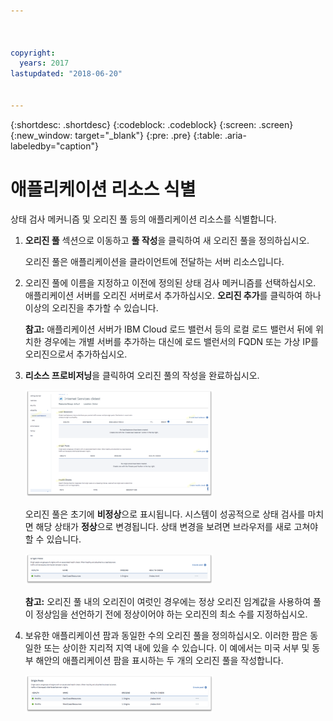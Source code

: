 ```yaml
---



copyright:
  years: 2017
lastupdated: "2018-06-20"


---
```


{:shortdesc: .shortdesc}
{:codeblock: .codeblock}
{:screen: .screen}
{:new_window: target="_blank"}
{:pre: .pre}
{:table: .aria-labeledby="caption"}

# 애플리케이션 리소스 식별

상태 검사 메커니즘 및 오리진 풀 등의 애플리케이션 리소스를 식별합니다. 
 
1. **오리진 풀** 섹션으로 이동하고 **풀 작성**을 클릭하여 새 오리진 풀을 정의하십시오.  

   오리진 풀은 애플리케이션을 클라이언트에 전달하는 서버 리소스입니다.  
   
2. 오리진 풀에 이름을 지정하고 이전에 정의된 상태 검사 메커니즘를 선택하십시오. 애플리케이션 서버를 오리진 서버로서 추가하십시오. **오리진 추가**를 클릭하여 하나 이상의 오리진을 추가할 수 있습니다.  

   **참고:** 애플리케이션 서버가 IBM Cloud 로드 밸런서 등의 로컬 로드 밸런서 뒤에 위치한 경우에는 개별 서버를 추가하는 대신에 로드 밸런서의 FQDN 또는 가상 IP를 오리진으로서 추가하십시오.  
   
3. **리소스 프로비저닝**을 클릭하여 오리진 풀의 작성을 완료하십시오.   

   <img src="images/Reliability6.png" alt="그림" style="width: 300px;"/>
   
   오리진 풀은 초기에 **비정상**으로 표시됩니다. 시스템이 성공적으로 상태 검사를 마치면 해당 상태가 **정상**으로 변경됩니다. 상태 변경을 보려면 브라우저를 새로 고쳐야 할 수 있습니다.  
   
   <img src="images/Reliability9.png" alt="그림" style="width: 300px;"/>
   
   **참고:** 오리진 풀 내의 오리진이 여럿인 경우에는 정상 오리진 임계값을 사용하여 풀이 정상임을 선언하기 전에 정상이어야 하는 오리진의 최소 수를 지정하십시오.  
   
4. 보유한 애플리케이션 팜과 동일한 수의 오리진 풀을 정의하십시오. 이러한 팜은 동일한 또는 상이한 지리적 지역 내에 있을 수 있습니다. 이 예에서는 미국 서부 및 동부 해안의 애플리케이션 팜을 표시하는 두 개의 오리진 풀을 작성합니다.  

   <img src="images/Reliability10.png" alt="그림" style="width: 300px;"/>
